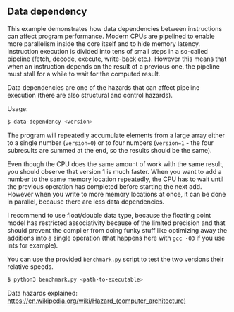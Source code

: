 ## Data dependency
This example demonstrates how data dependencies between instructions can affect program performance.
Modern CPUs are pipelined to enable more parallelism inside the core itself and to hide memory latency.
Instruction execution is divided into tens of small steps in a so-called pipeline (fetch, decode, execute, write-back etc.).
However this means that when an instruction depends on the result of a previous one, the pipeline must stall for a
while to wait for the computed result.

Data dependencies are one of the hazards that can affect pipeline execution (there are also structural and control hazards).

Usage:
```bash
$ data-dependency <version>
```

The program will repeatedly accumulate elements from a large array either to a single number (`version=0`)
or to four numbers (`version=1` - the four subresults are summed at the end, so the results should be the same).

Even though the CPU does the same amount of work with the same result, you should observe that version 1 is much faster.
When you want to add a number to the same memory location repeatedly, the CPU has to wait until the
previous operation has completed before starting the next add. However when you write to more memory locations at once,
it can be done in parallel, because there are less data dependencies.

I recommend to use float/double data type, because the floating point model has restricted associativity because
of the limited precision and that should prevent the compiler from doing funky stuff like optimizing away the additions
into a single operation (that happens here with `gcc -O3` if you use ints for example).

You can use the provided `benchmark.py` script to test the two versions their relative speeds.

```bash
$ python3 benchmark.py <path-to-executable>
```

Data hazards explained:
https://en.wikipedia.org/wiki/Hazard_(computer_architecture)

